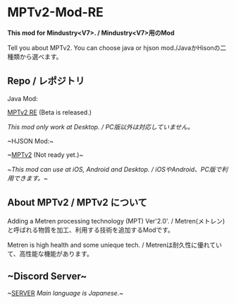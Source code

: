 # MPTv2-Mod-RE

**This mod for Mindustry&lt;V7>. / Mindustry&lt;V7>用のMod**

Tell you about MPTv2.
You can choose java or hjson mod./JavaかHisonの二種類から選べます。

## Repo / レポジトリ

Java Mod: 

[MPTv2 RE](https://github.com/Yunatexya/MPTv2ModRE "Java Mod") (Beta is released.)

*This mod only work at Desktop. / PC版以外は対応していません。*

~HJSON Mod:~

~[MPTv2](https://github.com/Yunatexya/MPTv2Mod "HJSON Mod") (Not ready yet.)~

~*This mod can use at iOS, Android and Desktop. / iOSやAndroid、PC版で利用できます。*~

## About MPTv2 / MPTv2 について

Adding a Metren processing technology (MPT) Ver'2.0'. / Metren(メトレン)と呼ばれる物質を加工、利用する技術を追加するModです。

Metren is high health and some unieque tech. / Metrenは耐久性に優れていて、高性能な機能があります。

## ~Discord Server~

~[SERVER](https://discord.gg/2xtk9uGgRc) *Main language is Japanese.*~

